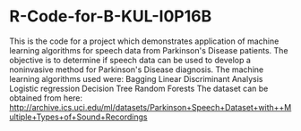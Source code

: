 # R-Code-for-B-KUL-I0P16B
This is the code for a project which demonstrates application of machine learning algorithms for speech data from Parkinson's Disease patients.
The objective is to determine if speech data can be used to develop a noninvasive method for Parkinson's Disease diagnosis.
The machine learning algorithms used were:
Bagging
Linear Discriminant Analysis
Logistic regression
Decision Tree
Random Forests
The dataset can be obtained from here: http://archive.ics.uci.edu/ml/datasets/Parkinson+Speech+Dataset+with++Multiple+Types+of+Sound+Recordings

